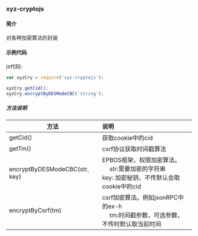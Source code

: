 
### xyz-cryptojs

#### 简介
对各种加密算法的封装

#### 示例代码
js代码:

```js
var xyzCry = require('xyz-cryptojs');

xyzCry.getCid();
xyzCry.encryptByDESModeCBC('string');
```

##### 方法说明
| 方法 | 说明 |
| - | :- |
| getCid() | 获取cookie中的cid |
| getTm() | csrf协议获取时间戳算法 |
| encryptByDESModeCBC(str, key) | EPBOS框架，权限加密算法。<br/>&emsp; str:需要加密的字符串 <br/> key: 加密秘钥，不传默认会取cookie中的cid |
| encryptByCsrf(tm) | csrf加密算法。例如jsonRPC中的ex-h <br/>&emsp; tm:时间戳参数，可选参数，不传时默认取当前时间 |